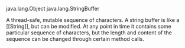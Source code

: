 java.lang.Object
	java.lang.StringBuffer

A thread-safe, mutable sequence of characters. A string buffer is like a [[String]], but can be modified. At any point in time it contains some particular sequence of characters, but the length and content of the sequence can be changed through certain method calls.